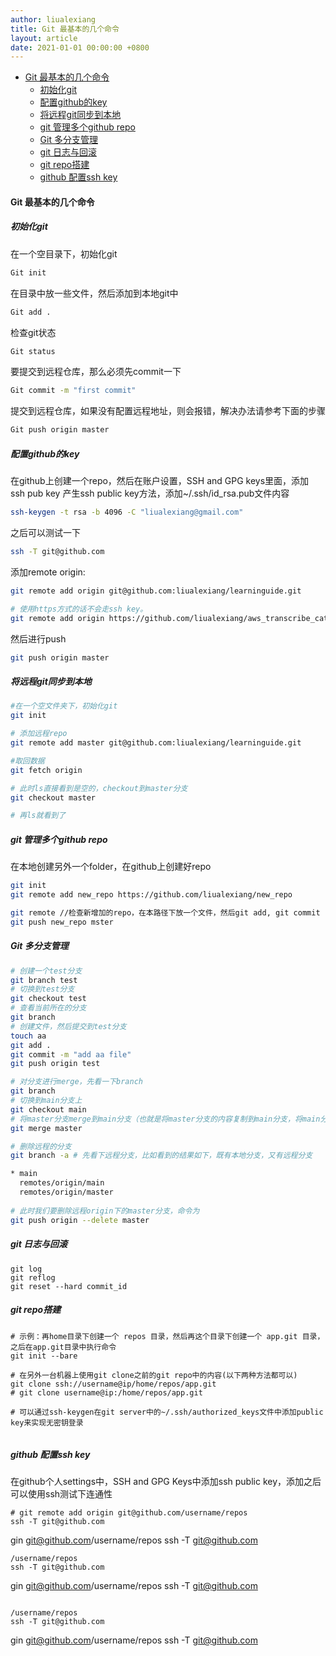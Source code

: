 ```yaml
---
author: liualexiang
title: Git 最基本的几个命令
layout: article
date: 2021-01-01 00:00:00 +0800
---
```





- [Git 最基本的几个命令](#git-最基本的几个命令)
  - [初始化git](#初始化git)
  - [配置github的key](#配置github的key)
  - [将远程git同步到本地](#将远程git同步到本地)
  - [git 管理多个github repo](#git-管理多个github-repo)
  - [Git 多分支管理](#git-多分支管理)
  - [git 日志与回滚](#git-日志与回滚)
  - [git repo搭建](#git-repo搭建)
  - [github 配置ssh key](#github-配置ssh-key)
#### Git 最基本的几个命令

##### 初始化git
在一个空目录下，初始化git

```bash
Git init
```

在目录中放一些文件，然后添加到本地git中

```bash
Git add .
```

检查git状态

``` bash
Git status
```

要提交到远程仓库，那么必须先commit一下

``` bash
Git commit -m "first commit"
```

提交到远程仓库，如果没有配置远程地址，则会报错，解决办法请参考下面的步骤

``` bash
Git push origin master
```

##### 配置github的key

在github上创建一个repo，然后在账户设置，SSH and GPG keys里面，添加 ssh pub key
产生ssh public key方法，添加~/.ssh/id_rsa.pub文件内容

``` bash
ssh-keygen -t rsa -b 4096 -C "liualexiang@gmail.com"
```

之后可以测试一下

``` bash
ssh -T git@github.com
```

添加remote origin:
``` bash
git remote add origin git@github.com:liualexiang/learninguide.git

# 使用https方式的话不会走ssh key。
git remote add origin https://github.com/liualexiang/aws_transcribe_catpions/ 
```

然后进行push

```  bash
git push origin master
```

##### 将远程git同步到本地
```bash
#在一个空文件夹下，初始化git
git init

# 添加远程repo
git remote add master git@github.com:liualexiang/learninguide.git

#取回数据
git fetch origin

# 此时ls直接看到是空的，checkout到master分支
git checkout master

# 再ls就看到了

```


##### git 管理多个github repo
在本地创建另外一个folder，在github上创建好repo
```bash
git init
git remote add new_repo https://github.com/liualexiang/new_repo

git remote //检查新增加的repo，在本路径下放一个文件，然后git add, git commit -m "ss"
git push new_repo mster
```


##### Git 多分支管理
```bash
# 创建一个test分支
git branch test
# 切换到test分支
git checkout test
# 查看当前所在的分支
git branch
# 创建文件，然后提交到test分支
touch aa
git add .
git commit -m "add aa file"
git push origin test

# 对分支进行merge，先看一下branch
git branch
# 切换到main分支上
git checkout main
# 将master分支merge到main分支（也就是将master分支的内容复制到main分支，将main分支作为汇总）
git merge master

# 删除远程的分支
git branch -a # 先看下远程分支，比如看到的结果如下，既有本地分支，又有远程分支

* main
  remotes/origin/main
  remotes/origin/master
  
# 此时我们要删除远程origin下的master分支，命令为 
git push origin --delete master
```

##### git 日志与回滚
```
git log
git reflog
git reset --hard commit_id
```

##### git repo搭建
```
# 示例：再home目录下创建一个 repos 目录，然后再这个目录下创建一个 app.git 目录，之后在app.git目录中执行命令
git init --bare

# 在另外一台机器上使用git clone之前的git repo中的内容(以下两种方法都可以)
git clone ssh://username@ip/home/repos/app.git
# git clone username@ip:/home/repos/app.git

# 可以通过ssh-keygen在git server中的~/.ssh/authorized_keys文件中添加public key来实现无密钥登录


```


##### github 配置ssh key
在github个人settings中，SSH and GPG Keys中添加ssh public key，添加之后可以使用ssh测试下连通性

```
# git remote add origin git@github.com/username/repos
ssh -T git@github.com

```
gin git@github.com/username/repos
ssh -T git@github.com

```
/username/repos
ssh -T git@github.com

```
gin git@github.com/username/repos
ssh -T git@github.com

```

/username/repos
ssh -T git@github.com

```
gin git@github.com/username/repos
ssh -T git@github.com

```
